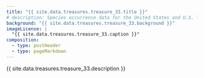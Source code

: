 ```yaml
---
title: "{{ site.data.treasures.treasure_33.title }}"
# description: Species occurrence data for the United States and U.S. Territories.
background: "{{ site.data.treasures.treasure_33.background }}"
imageLicense: |
  "{{ site.data.treasures.treasure_33.caption }}"
composition:
  - type: postHeader
  - type: pageMarkdown
---
```


{{ site.data.treasures.treasure_33.description }}